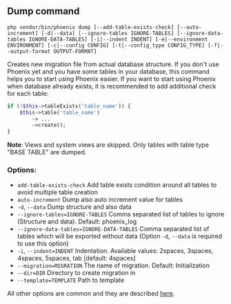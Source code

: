 ## Dump command
`php vendor/bin/phoenix dump [--add-table-exists-check] [--auto-increment] [-d|--data] [--ignore-tables IGNORE-TABLES] [--ignore-data-tables IGNORE-DATA-TABLES] [-i|--indent INDENT] [-e|--environment ENVIRONMENT] [-c|--config CONFIG] [-t|--config_type CONFIG_TYPE] [-f|--output-format OUTPUT-FORMAT]`

Creates new migration file from actual database structure. If you don't use Phoenix yet and you have some tables in your database, this command helps you to start using Phoenix easier.
If you want to start using Phoenix when database already exists, it is recommended to add additional check for each table:
```php
if (!$this->tableExists('table_name')) {
    $this->table('table_name')
        -> ...
        ->create();
}
``` 

**Note**: Views and system views are skipped. Only tables with table type "BASE TABLE" are dumped.

### Options:
- `add-table-exists-check` Add table exists condition around all tables to avoid multiple table creation
- `auto-increment` Dump also auto increment value for tables
- `-d`, `--data` Dump structure and also data
- `--ignore-tables=IGNORE-TABLES` Comma separated list of tables to ignore (Structure and data). Default: phoenix_log
- `--ignore-data-tables=IGNORE-DATA-TABLES` Comma separated list of tables which will be exported without data (Option `-d`, `--data` is required to use this option)
- `-i`, `--indent=INDENT` Indentation. Available values: 2spaces, 3spaces, 4spaces, 5spaces, tab [default: 4spaces]
- `--migration=MIGRATION` The name of migration. Default: Initialization
- `--dir=DIR` Directory to create migration in
- `--template=TEMPLATE` Path to template

All other options are common and they are described [here](index.md).
